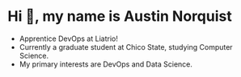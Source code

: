 <h1>Hi 👋, my name is Austin Norquist</h1>

- Apprentice DevOps at Liatrio!
- Currently a graduate student at Chico State, studying Computer Science.
- My primary interests are DevOps and Data Science. 
